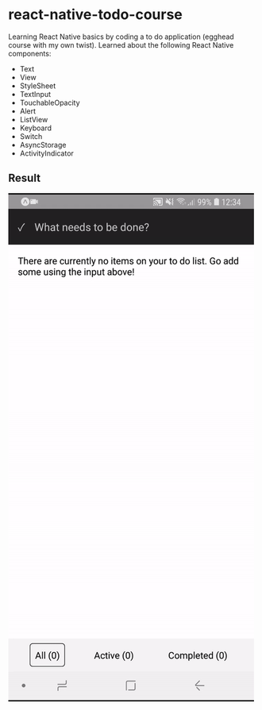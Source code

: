 # react-native-todo-course
Learning React Native basics by coding a to do application (egghead course with my own twist). Learned about the following React Native components:

- Text
- View
- StyleSheet
- TextInput
- TouchableOpacity
- Alert
- ListView
- Keyboard
- Switch
- AsyncStorage
- ActivityIndicator

## Result

![](result.gif)